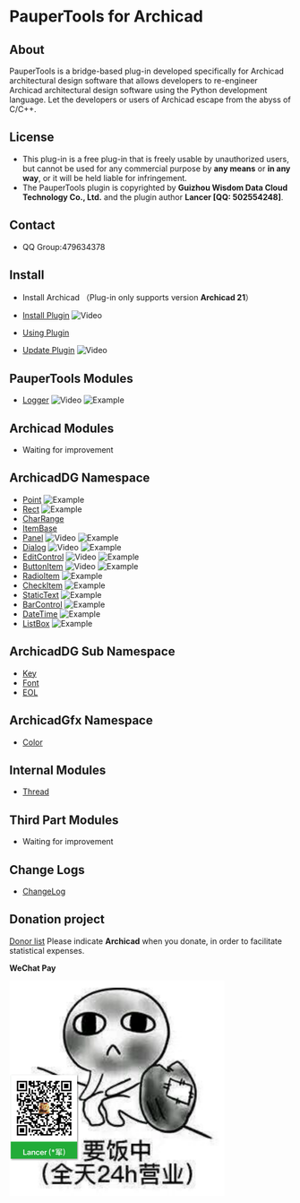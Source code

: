 # PauperTools for Archicad

## About

PauperTools is a bridge-based plug-in developed specifically for Archicad architectural design software that allows developers to re-engineer Archicad architectural design software using the Python development language. Let the developers or users of Archicad escape from the abyss of C/C++.

## License

* This plug-in is a free plug-in that is freely usable by unauthorized users, but cannot be used for any commercial purpose by **any means** or **in any way**, or it will be held liable for infringement.
* The PauperTools plugin is copyrighted by **Guizhou Wisdom Data Cloud Technology Co., Ltd.** and the plugin author **Lancer [QQ: 502554248]**.

## Contact
* QQ Group:479634378

## Install

* Install Archicad （Plug-in only supports version **Archicad 21**）

* [Install Plugin](Docs/PauperToolsInstall.md) ![Video][video_url]

* [Using Plugin](Docs/PauperToolsUsing.md)

* [Update Plugin](Docs/PauperToolsUpdate.md) ![Video][video_url]

## PauperTools Modules

* [Logger](Docs/PauperTools_Logger.md) ![Video][video_url] ![Example][example_url]

## Archicad Modules

* Waiting for improvement

## ArchicadDG Namespace

* [Point](Docs/ArchicadDG/Point.md) ![Example][example_url]
* [Rect](Docs/ArchicadDG/Rect.md) ![Example][example_url]
* [CharRange](Docs/ArchicadDG/CharRange.md)
* [ItemBase](Docs/ArchicadDG/m_item/README.md)
* [Panel](Docs/ArchicadDG/m_panel/README.md) ![Video][video_url] ![Example][example_url]
* [Dialog](Docs/ArchicadDG/m_dialog/README.md) ![Video][video_url] ![Example][example_url]
* [EditControl](Docs/ArchicadDG/m_edit_control/README.md) ![Video][video_url] ![Example][example_url]
* [ButtonItem](Docs/ArchicadDG/m_button/README.md) ![Video][video_url] ![Example][example_url]
* [RadioItem](Docs/ArchicadDG/m_radio_item/README.md) ![Example][example_url]
* [CheckItem](Docs/ArchicadDG/m_check_item/README.md) ![Example][example_url]
* [StaticText](Docs/ArchicadDG/m_static_item/README.md) ![Example][example_url]
* [BarControl](Docs/ArchicadDG/m_bar_control/README.md) ![Example][example_url]
* [DateTime](Docs/ArchicadDG/m_date_time/README.md) ![Example][example_url]
* [ListBox](Docs/ArchicadDG/m_list_box/README.md) ![Example][example_url]

## ArchicadDG Sub Namespace

* [Key](Docs/ArchicadDG/Key/README.md)
* [Font](Docs/ArchicadDG/Font/README.md)
* [EOL](Docs/ArchicadDG/EOL/README.md)

## ArchicadGfx Namespace
* [Color](Docs/ArchicadGfx/Color.md)

## Internal Modules

* [Thread](Docs/Py_Thread.md) 

## Third Part Modules

* Waiting for improvement

## Change Logs

* [ChangeLog](Docs/ChangeLog.md)

## Donation project

[Donor list](Donation/Donor.md) Please indicate **Archicad** when you donate, in order to facilitate statistical expenses.

**WeChat Pay**

<img src="Imgs/wechat_donation.jpg" width="384px" height="384px" />


[video_url]:https://img.shields.io/badge/Video-OK-brightgreen.svg
[example_url]:https://img.shields.io/badge/Example-OK-brightgreen.svg
